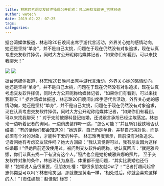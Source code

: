 ```yaml
---
title: 林志玲考虑交友软件择偶公开昵称：可以来找我聊天_吉林频道
author: wetech
date: 2019-02-22- 07:25
tags: 
categories: 
---
```

据台湾媒体报道，林志玲20日晚间出席手游代言活动，外界关心她的感情动向，她还是坚持“单身”，并不是自己太挑，问题在于现在仍然没有对象追求，现在认真考虑交友软件择偶，同时大方公开昵称给媒体记者，“如果你们有看到，可以来找我聊天！”
<!-- more -->
                
<img align="center" border="0" src="https://p2.ifengimg.com/2019_08/3D3F781C1EC00A383B3810E421D00B90CEF7F515_w600_h400.jpg" />
                
<img align="center" border="0" src="http://p2.ifengimg.com/a/2016/0810/204c433878d5cf9size1_w16_h16.png" />
            
据台湾媒体报道，林志玲20日晚间出席手游代言活动，外界关心她的感情动向，她还是坚持“单身”，并不是自己太挑，问题在于现在仍然没有对象追求，现在认真考虑交友软件择偶，同时大方公开昵称给媒体记者，“如果你们有看到，可以来找我聊天！”
据台湾媒体报道，林志玲20日晚间出席手游代言活动，外界关心她的感情动向，她还是坚持“单身”，并不是自己太挑，问题在于现在仍然没有对象追求，现在认真考虑交友软件择偶，同时大方公开昵称给媒体记者，“如果你们有看到，可以来找我聊天！”
对于先前被爆料登记结婚，还说跟言承旭已经尘埃落定。林志玲一边听着记者的询问，一边俏皮装作吓一跳，“怎么可能？”并且斩钉截铁地否认结婚：“有的话你们都会知道的！”她透露，自己仍是单身，并非自己挑对象，而是必须有个对的对象，才能种下爱的种子。
林志玲再度表示，目前没有对象追求。记者问她有考虑交友软件吗？她大方回应：“我认真觉得可以，我有朋友因为这样结婚耶！”但她目前还没使用过。被问到交友软件的昵称，她认真回应：“就是雅典娜，你们认真去找一下有没有这个人。”照片也会是她扮成雅典娜的照片。
至于交友软件对象的条件，林志玲认为身高、体重都不是问题，“其实比我矮也还行耶！”她常说人品很重要，但朋友吐槽：“那很多朋友就Out了！”记者打趣问起曾志伟类型可以吗？林志玲笑回，那就像是黄渤一样，“相处过后，你就会喜欢这样的人！”
[责任编辑：赵佳俊]
标签：
 
 
             
